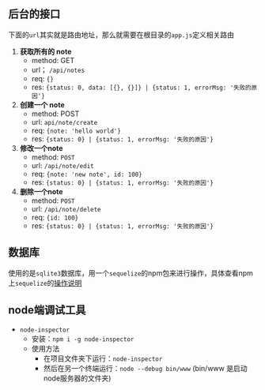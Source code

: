 ## 后台的接口
下面的`url`其实就是路由地址，那么就需要在根目录的`app.js`定义相关路由
1. **获取所有的 note** 
   - method: GET
   - url； `/api/notes`
   - req: `{}`
   - res: `{status: 0, data: [{}, {}]} | {status: 1, errorMsg: '失败的原因'}`
2. **创建一个 note**
   - method: POST
   - url: `api/note/create`
   - req: `{note: 'hello world'}`
   - res: `{status: 0} | {status: 1, errorMsg: '失败的原因'}`
3. **修改一个note**
   - method: `POST`
   - url: `/api/note/edit`
   - req: `{note: 'new note', id: 100}`
   - res: `{status: 0} | {status: 1, errorMsg: '失败的原因'}`
4. **删除一个note**
   - method: `POST`
   - url: `/api/note/delete`
   - req: `{id: 100}`
   - res: `{status: 0} | {status: 1, errorMsg: '失败的原因'}`

## 数据库
使用的是`sqlite3`数据库，用一个`sequelize`的npm包来进行操作，具体查看npm上`sequelize`的[操作说明](https://www.npmjs.com/package/sequelize)

## node端调试工具
- `node-inspector`
  - 安装：`npm i -g node-inspector`
  - 使用方法
    - 在项目文件夹下运行：`node-inspector`
    - 然后在另一个终端运行：`node --debug bin/www`  (bin/www 是启动node服务器的文件夹)  